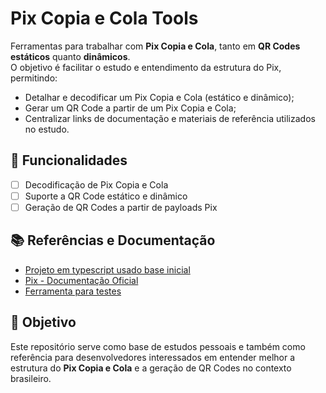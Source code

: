 # Pix Copia e Cola Tools

Ferramentas para trabalhar com **Pix Copia e Cola**, tanto em **QR Codes estáticos** quanto **dinâmicos**.  
O objetivo é facilitar o estudo e entendimento da estrutura do Pix, permitindo:

- Detalhar e decodificar um Pix Copia e Cola (estático e dinâmico);
- Gerar um QR Code a partir de um Pix Copia e Cola;
- Centralizar links de documentação e materiais de referência utilizados no estudo.

## 📌 Funcionalidades
- [ ] Decodificação de Pix Copia e Cola  
- [ ] Suporte a QR Code estático e dinâmico  
- [ ] Geração de QR Codes a partir de payloads Pix    

## 📚 Referências e Documentação
- [Projeto em typescript usado base inicial](https://github.com/NascentSecureTech/pix-qrcode-utils)  
- [Pix - Documentação Oficial](https://www.bcb.gov.br/content/estabilidadefinanceira/pix/Regulamento_Pix/II_ManualdePadroesparaIniciacaodoPix.pdf)  
- [Ferramenta para testes](https://pix.nascent.com.br/tools/pix-qr-decoder/)  

## 🚀 Objetivo
Este repositório serve como base de estudos pessoais e também como referência para desenvolvedores interessados em entender melhor a estrutura do **Pix Copia e Cola** e a geração de QR Codes no contexto brasileiro.
